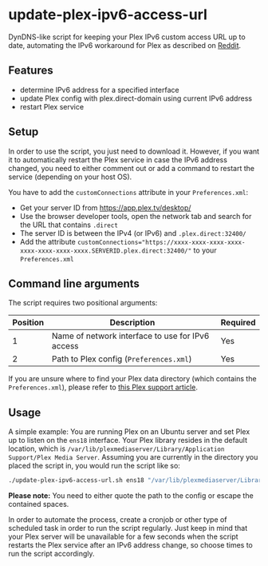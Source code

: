 # update-plex-ipv6-access-url
DynDNS-like script for keeping your Plex IPv6 custom access URL up to date, automating the IPv6 workaround for Plex as described on [Reddit](https://www.reddit.com/r/PleX/comments/b82opu/plex_remote_access_over_ipv6/).

## Features
- determine IPv6 address for a specified interface
- update Plex config with plex.direct-domain using current IPv6 address
- restart Plex service

## Setup
In order to use the script, you just need to download it. However, if you want it to automatically restart the Plex service in case the IPv6 address changed, you need to either comment out or add a command to restart the service (depending on your host OS).

You have to add the `customConnections` attribute in your `Preferences.xml`:
- Get your server ID from https://app.plex.tv/desktop/
- Use the browser developer tools, open the network tab and search for the URL that contains `.direct`
- The server ID is between the IPv4 (or IPv6) and `.plex.direct:32400/`
- Add the attribute `customConnections="https://xxxx-xxxx-xxxx-xxxx-xxxx-xxxx-xxxx-xxxx.SERVERID.plex.direct:32400/"` to your `Preferences.xml`

## Command line arguments
The script requires two positional arguments:

Position|Description|Required
--------|-----------|--------
1       |Name of network interface to use for IPv6 access|Yes
2       |Path to Plex config (`Preferences.xml`)|Yes

If you are unsure where to find your Plex data directory (which contains the `Preferences.xml`), please refer to [this Plex support article](https://support.plex.tv/articles/202915258-where-is-the-plex-media-server-data-directory-located/).

## Usage

A simple example: You are running Plex on an Ubuntu server and set Plex up to listen on the `ens18` interface. Your Plex library resides in the default location, which is `/var/lib/plexmediaserver/Library/Application Support/Plex Media Server`. Assuming you are currently in the directory you placed the script in, you would run the script like so:

```bash
./update-plex-ipv6-access-url.sh ens18 "/var/lib/plexmediaserver/Library/Application Support/Plex Media Server/Preferences.xml"
```

**Please note:** You need to either quote the path to the config or escape the contained spaces.

In order to automate the process, create a cronjob or other type of scheduled task in order to run the script regularly. Just keep in mind that your Plex server will be unavailable for a few seconds when the script restarts the Plex service after an IPv6 address change, so choose times to run the script accordingly.
